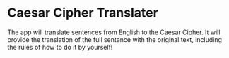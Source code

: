 # Caesar Cipher Translater 
The app will translate sentences from English to the Caesar Cipher. It will provide the translation of the full sentance with the original text, including the rules of how to do it by yourself!
